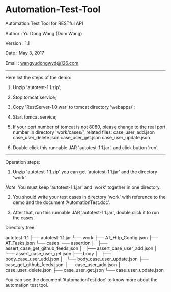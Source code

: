 # Automation-Test-Tool

Automation Test Tool for RESTful API


Author	:  Yu Dong Wang (Dom Wang)

Version	:  1.1

Date	:  May 3, 2017

Email	:  wangyudongwyd@126.com

---------------------------------------------------------------------------------------------------------------------
Here list the steps of the demo:

1. Unzip 'autotest-1.1.zip';


2. Stop tomcat service; 

3. Copy 'RestServer-1.0.war' to tomcat directory 'webapps/';

4. Start tomcat service;

5. If your port number of tomcat is not 8080, please change to the real port number in directory 'work/cases/', related files:
case_user_add.json
case_user_delete.json
case_user_get.json
case_user_update.json

5. Double click this runnable JAR 'autotest-1.1.jar', and click button 'run'.

---------------------------------------------------------------------------------------------------------------------
Operation steps:

1. Unzip 'autotest-1.1.zip' you can get 'autotest-1.1.jar' and the directory 'work'.

*Note*: You must keep 'autotest-1.1.jar' and 'work' together in one directory.

2. You should write your test cases in directory 'work' with reference to the demo and the document ‘AutomationTest.doc’.

3. After that, run this runnable JAR 'autotest-1.1.jar', double click it to run the cases.

Directory tree:

autotest-1.1
├── autotest-1.1.jar
└── work
    ├── AT_Http_Config.json
    ├── AT_Tasks.json
    └── cases
        ├── assertion
        │   ├── assert_case_get_github_feeds.json
        │   ├── assert_case_user_add.json
        │   └── assert_case_user_get.json
        ├── body
        │   ├── body_case_user_add.json
        │   └── body_case_user_update.json
        ├── case_get_github_feeds.json
        ├── case_user_add.json
        ├── case_user_delete.json
        ├── case_user_get.json
        └── case_user_update.json

You can see the document ‘AutomationTest.doc’ to know more about the automation test tool.

